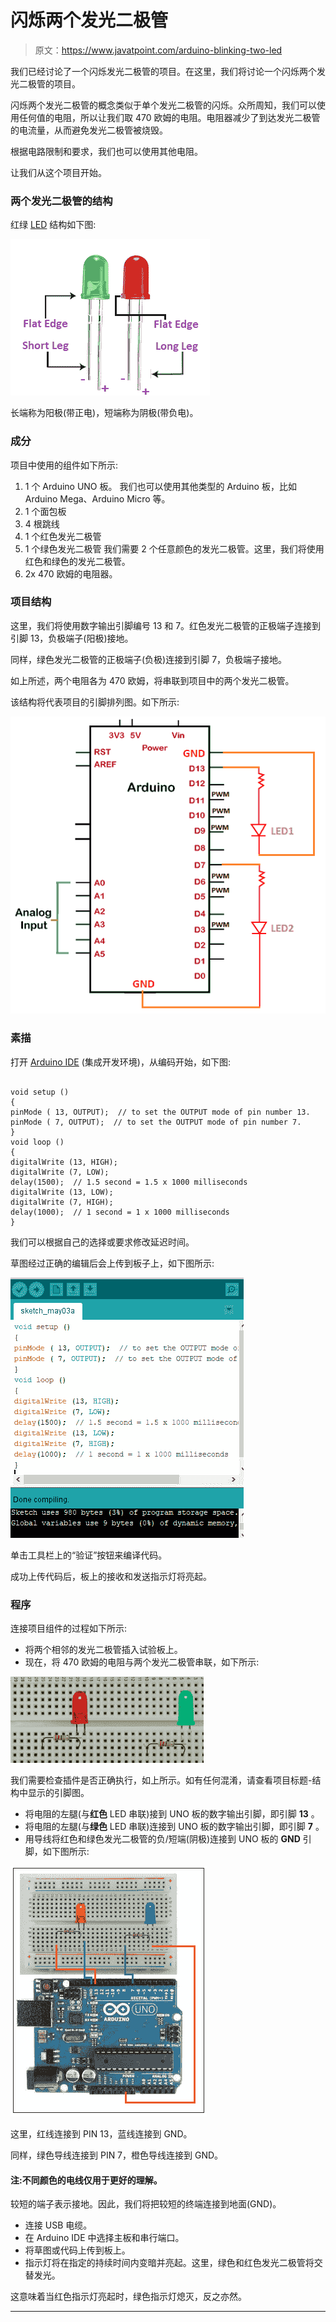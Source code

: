 # 闪烁两个发光二极管

> 原文：<https://www.javatpoint.com/arduino-blinking-two-led>

我们已经讨论了一个闪烁发光二极管的项目。在这里，我们将讨论一个闪烁两个发光二极管的项目。

闪烁两个发光二极管的概念类似于单个发光二极管的闪烁。众所周知，我们可以使用任何值的电阻，所以让我们取 470 欧姆的电阻。电阻器减少了到达发光二极管的电流量，从而避免发光二极管被烧毁。

根据电路限制和要求，我们也可以使用其他电阻。

让我们从这个项目开始。

### 两个发光二极管的结构

红绿 [LED](https://www.javatpoint.com/led-full-form) 结构如下图:

![Arduino Blinking Two LED](img/23fd79e2ce0d872b492626f77d289be2.png)

长端称为阳极(带正电)，短端称为阴极(带负电)。

### 成分

项目中使用的组件如下所示:

1.  1 个 Arduino UNO 板。
    我们也可以使用其他类型的 Arduino 板，比如 Arduino Mega、Arduino Micro 等。
2.  1 个面包板
3.  4 根跳线
4.  1 个红色发光二极管
5.  1 个绿色发光二极管
    我们需要 2 个任意颜色的发光二极管。这里，我们将使用红色和绿色的发光二极管。
6.  2x 470 欧姆的电阻器。

### 项目结构

这里，我们将使用数字输出引脚编号 13 和 7。红色发光二极管的正极端子连接到引脚 13，负极端子(阳极)接地。

同样，绿色发光二极管的正极端子(负极)连接到引脚 7，负极端子接地。

如上所述，两个电阻各为 470 欧姆，将串联到项目中的两个发光二极管。

该结构将代表项目的引脚排列图。如下所示:

![Arduino Blinking Two LED](img/5bbb43b17e9efd9e6df44fc43fb3c44b.png)

### 素描

打开 [Arduino IDE](https://www.javatpoint.com/arduino-ide) (集成开发环境)，从编码开始，如下图:

```

void setup ()
{
pinMode ( 13, OUTPUT);  // to set the OUTPUT mode of pin number 13.
pinMode ( 7, OUTPUT);  // to set the OUTPUT mode of pin number 7.
}
void loop ()
{
digitalWrite (13, HIGH); 
digitalWrite (7, LOW); 
delay(1500);  // 1.5 second = 1.5 x 1000 milliseconds
digitalWrite (13, LOW);
digitalWrite (7, HIGH);
delay(1000);  // 1 second = 1 x 1000 milliseconds
}

```

我们可以根据自己的选择或要求修改延迟时间。

草图经过正确的编辑后会上传到板子上，如下图所示:

![Arduino Blinking Two LED](img/0ee5d4d6fa728c7cdad55a1e33e30244.png)

单击工具栏上的“验证”按钮来编译代码。

成功上传代码后，板上的接收和发送指示灯将亮起。

### 程序

连接项目组件的过程如下所示:

*   将两个相邻的发光二极管插入试验板上。
*   现在，将 470 欧姆的电阻与两个发光二极管串联，如下所示:

![Arduino Blinking Two LED](img/6a99fb6d87690986c330bdc03820f4aa.png)

我们需要检查插件是否正确执行，如上所示。如有任何混淆，请查看项目标题-结构中显示的引脚图。

*   将电阻的左腿(与**红色** LED 串联)接到 UNO 板的数字输出引脚，即引脚 **13** 。
*   将电阻的左腿(与**绿色** LED 串联)连接到 UNO 板的数字输出引脚，即引脚 **7** 。
*   用导线将红色和绿色发光二极管的负/短端(阴极)连接到 UNO 板的 **GND** 引脚，如下图所示:

![Arduino Blinking Two LED](img/01255f82e6859613f219458fbb84328f.png)

这里，红线连接到 PIN 13，蓝线连接到 GND。

同样，绿色导线连接到 PIN 7，橙色导线连接到 GND。

#### 注:不同颜色的电线仅用于更好的理解。

较短的端子表示接地。因此，我们将把较短的终端连接到地面(GND)。

*   连接 USB 电缆。
*   在 Arduino IDE 中选择主板和串行端口。
*   将草图或代码上传到板上。
*   指示灯将在指定的持续时间内变暗并亮起。这里，绿色和红色发光二极管将交替发光。

这意味着当红色指示灯亮起时，绿色指示灯熄灭，反之亦然。

* * *